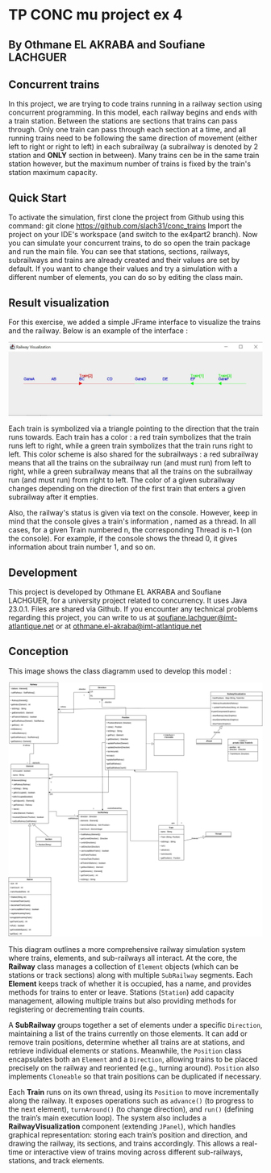 # TP CONC mu project ex 4

## By Othmane EL AKRABA and Soufiane LACHGUER

## Concurrent trains
In this project, we are trying to code trains running in a railway section using concurrent programming. In this model, each railway begins and ends with a train station. Between the stations are sections that trains can pass through. Only one train can pass through each section at a time, and all running trains need to be following the same direction of movement (either left to right or right to left) in each subrailway (a subrailway is denoted by 2 station and **ONLY** section in between). Many trains cen be in the same train station however, but the maximum number of trains is fixed by the train's station maximum capacity.

## Quick Start
To activate the simulation, first clone the project from Github using this command:
git clone https://github.com/slach31/conc_trains
Import the project on your IDE's workspace (and switch to the ex4part2 branch).
Now you can simulate your concurrent trains, to do so open the train package and run the main file.
You can see that stations, sections, railways, subrailways and trains are already created and their values are set by default. If you want to change their values and try a simulation with a different number of elements, you can do so by editing the class main.

## Result visualization
For this exercise, we added a simple JFrame interface to visualize the trains and the railway. Below is an example of the interface : 

![Alt text](img/interface_example.jpg)

Each train is symbolized via a triangle pointing to the direction that the train runs towards. Each train has a color : a red train symbolizes that the train runs left to right, while a green train symbolizes that the train runs right to left. This color scheme is also shared for the subrailways : a red subrailway means that all the trains on the subrailway run (and must run) from left to right, while a green subrailway means that all the trains on the subrailway run (and must run) from right to left. The color of a given subrailway changes depending on the direction of the first train that enters a given subrailway after it empties.  

Also, the railway's status is given via text on the console. However, keep in mind that the console gives a train's information , named as a thread. In all cases, for a given Train numbered n, the corresponding Thread is n-1 (on the console). For example, if the console shows the thread 0, it gives information about train number 1, and so on. 

## Development
This project is developed by Othmane EL AKRABA and Soufiane LACHGUER, for a university project related to concurrency. It uses Java 23.0.1. Files are shared via Github.
If you encounter any technical problems regarding this project, you can write to us at soufiane.lachguer@imt-atlantique.net or at othmane.el-akraba@imt-atlantique.net

## Conception
This image shows the class diagramm used to develop this model :

![Alt text](img/class_diagramm.png)

This diagram outlines a more comprehensive railway simulation system where trains, elements, and sub-railways all interact. At the core, the **Railway** class manages a collection of `Element` objects (which can be stations or track sections) along with multiple `SubRailway` segments. Each **Element** keeps track of whether it is occupied, has a name, and provides methods for trains to enter or leave. Stations (`Station`) add capacity management, allowing multiple trains but also providing methods for registering or decrementing train counts.

A **SubRailway** groups together a set of elements under a specific `Direction`, maintaining a list of the trains currently on those elements. It can add or remove train positions, determine whether all trains are at stations, and retrieve individual elements or stations. Meanwhile, the `Position` class encapsulates both an `Element` and a `Direction`, allowing trains to be placed precisely on the railway and reoriented (e.g., turning around). `Position` also implements `Cloneable` so that train positions can be duplicated if necessary.

Each **Train** runs on its own thread, using its `Position` to move incrementally along the railway. It exposes operations such as `advance()` (to progress to the next element), `turnAround()` (to change direction), and `run()` (defining the train’s main execution loop). The system also includes a **RailwayVisualization** component (extending `JPanel`), which handles graphical representation: storing each train’s position and direction, and drawing the railway, its sections, and trains accordingly. This allows a real-time or interactive view of trains moving across different sub-railways, stations, and track elements.
